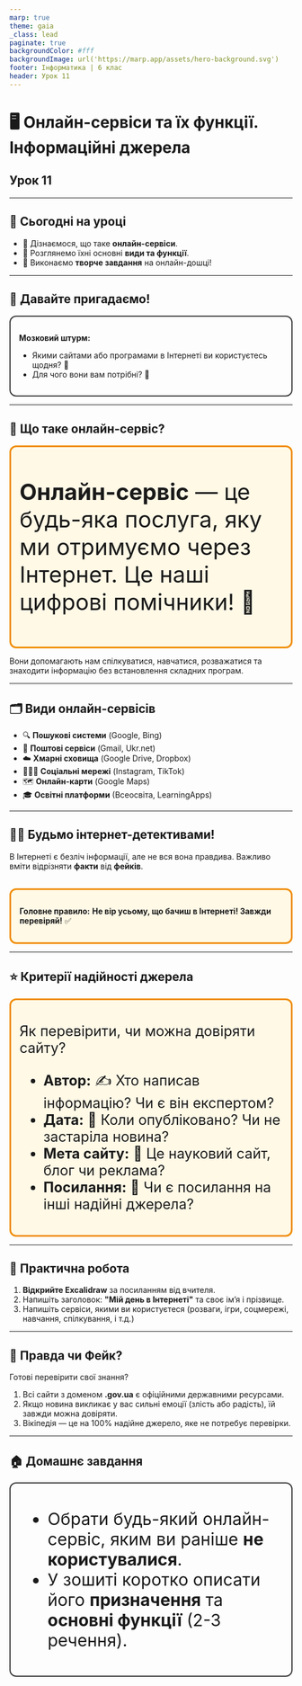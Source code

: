 ```yaml
---
marp: true
theme: gaia
_class: lead
paginate: true
backgroundColor: #fff
backgroundImage: url('https://marp.app/assets/hero-background.svg')
footer: Інформатика | 6 клас
header: Урок 11
---
```


<style>

.grid-container {
  display: grid;
  grid-template-columns: 50% 50%;
  align-items: start;
}
.text-left {
  text-align: left;
  padding: 5px;
}
.image-center {
  max-width: 100%; /* Ensures the image scales within its space */
  height: auto;
  text-align: center;
  display: flex;
  align-items: center;
  justify-content: center;
}

.text-large {
  font-size: 40px;
}

.text-medium {
  font-size: 30px;
}

.text-medium-small {
  font-size: 25px;
}

.text-small {
  font-size: 18px;
}

.text-tiny {
  font-size: 14px;
}

.card {
  border: 2px solid #333;
  border-radius: 12px;
  padding: 15px;
}

.important-to-remember {
  border: 3px solid #f08c00; /* Orange border */
  background-color: #fff9e6; /* Light yellow background */
  border-radius: 12px;
  padding: 15px;
}

</style>

# 🖥️ Онлайн-сервіси та їх функції. Інформаційні джерела

## Урок **11**

---

## 📘 Сьогодні на уроці

* 🤔 Дізнаємося, що таке **онлайн-сервіси**.
* 📂 Розглянемо їхні основні **види та функції**.
* 🎨 Виконаємо **творче завдання** на онлайн-дошці!

---

## 🧠 Давайте пригадаємо!

<div class="card">

**Мозковий штурм:**

* Якими сайтами або програмами в Інтернеті ви користуєтесь щодня? 📱
* Для чого вони вам потрібні? 🤔

</div>

---

## 🤔 Що таке онлайн-сервіс?

<div class="card text-large important-to-remember">

**Онлайн-сервіс** — це будь-яка послуга, яку ми отримуємо через Інтернет. Це наші цифрові помічники! 🤖

</div>

Вони допомагають нам спілкуватися, навчатися, розважатися та знаходити інформацію без встановлення складних програм.

---

## 🗂️ Види онлайн-сервісів

* 🔍 **Пошукові системи** (Google, Bing)
* 📧 **Поштові сервіси** (Gmail, Ukr.net)
* ☁️ **Хмарні сховища** (Google Drive, Dropbox)
* 🧑‍🤝‍🧑 **Соціальні мережі** (Instagram, TikTok)
* 🗺️ **Онлайн-карти** (Google Maps)
* 🎓 **Освітні платформи** (Всеосвіта, LearningApps)

---

## 🕵️‍♂️ Будьмо інтернет-детективами!

В Інтернеті є безліч інформації, але не вся вона правдива. Важливо вміти відрізняти **факти** від **фейків**.

<br>

<div class="card important-to-remember">

**Головне правило:** **Не вір усьому, що бачиш в Інтернеті! Завжди перевіряй!** ✅

</div>

---

## ⭐ Критерії надійності джерела

<div class="important-to-remember text-medium-small">

Як перевірити, чи можна довіряти сайту?

* **Автор:** ✍️ Хто написав інформацію? Чи є він експертом?
* **Дата:** 📅 Коли опубліковано? Чи не застаріла новина?
* **Мета сайту:** 🎯 Це науковий сайт, блог чи реклама?
* **Посилання:** 🔗 Чи є посилання на інші надійні джерела?

</div>

---

## 🎨 Практична робота

1. **Відкрийте Excalidraw** за посиланням від вчителя.
2. Напишіть заголовок: **"Мій день в Інтернеті"** та своє імʼя і прізвище.
3. Напишіть сервіси, якими ви користуєтеся (розваги, ігри, соцмережі, навчання, спілкування, і т.д.)

---

## 🤔 Правда чи Фейк?

Готові перевірити свої знання?

1. Всі сайти з доменом **.gov.ua** є офіційними державними ресурсами.
2. Якщо новина викликає у вас сильні емоції (злість або радість), їй завжди можна довіряти.
3. Вікіпедія — це на 100% надійне джерело, яке не потребує перевірки.

---

## 🏠 Домашнє завдання

<div class="card text-medium">

* Обрати будь-який онлайн-сервіс, яким ви раніше **не користувалися**.
* У зошиті коротко описати його **призначення** та **основні функції** (2-3 речення).

</div>
